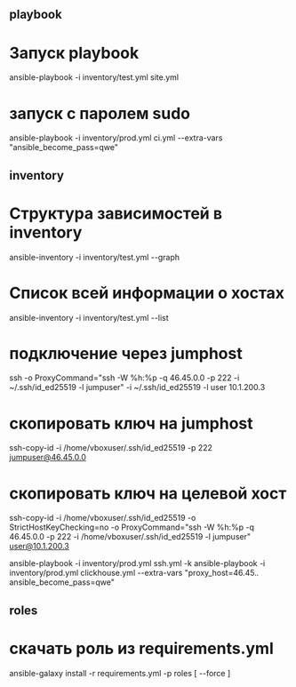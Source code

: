 ## playbook
# Запуск playbook
ansible-playbook -i inventory/test.yml site.yml
# запуск с паролем sudo
ansible-playbook -i inventory/prod.yml ci.yml --extra-vars "ansible_become_pass=qwe"

## inventory
# Структура зависимостей в inventory
ansible-inventory -i inventory/test.yml --graph

# Список всей информации о хостах
ansible-inventory -i inventory/test.yml --list

# подключение через jumphost
ssh -o ProxyCommand="ssh -W %h:%p -q 46.45.0.0 -p 222 -i ~/.ssh/id_ed25519 -l jumpuser" -i ~/.ssh/id_ed25519 -l user 10.1.200.3

# скопировать ключ на jumphost
ssh-copy-id -i /home/vboxuser/.ssh/id_ed25519 -p 222 jumpuser@46.45.0.0

# скопировать ключ на целевой хост
ssh-copy-id -i /home/vboxuser/.ssh/id_ed25519 -o StrictHostKeyChecking=no -o ProxyCommand="ssh -W %h:%p -q 46.45.0.0 -p 222 -i /home/vboxuser/.ssh/id_ed25519 -l jumpuser" user@10.1.200.3

ansible-playbook -i inventory/prod.yml ssh.yml -k
ansible-playbook -i inventory/prod.yml clickhouse.yml --extra-vars "proxy_host=46.45.*.* ansible_become_pass=qwe"


## roles
# скачать роль из requirements.yml
ansible-galaxy install -r requirements.yml -p roles [ --force ]
